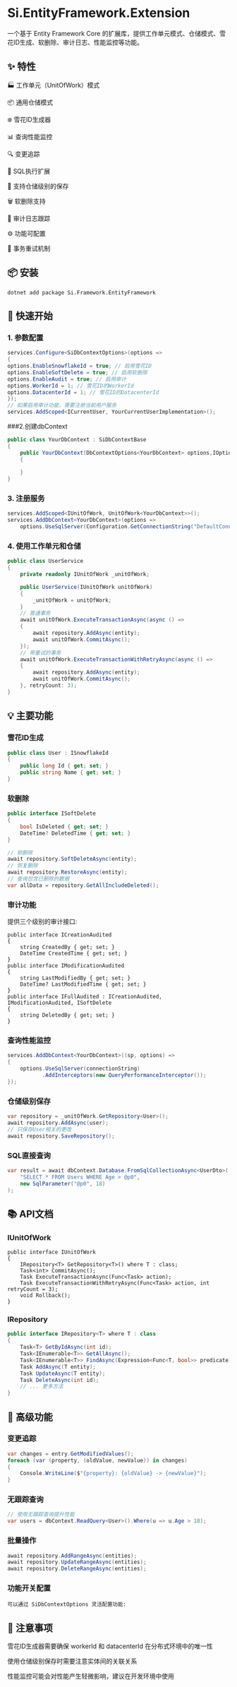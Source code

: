 # Si.EntityFramework.Extension

一个基于 Entity Framework Core 的扩展库，提供工作单元模式、仓储模式、雪花ID生成、软删除、审计日志、性能监控等功能。

## ✨ 特性

🏭 工作单元（UnitOfWork）模式

📦 通用仓储模式

❄️ 雪花ID生成器

📊 查询性能监控

🔍 变更追踪

📝 SQL执行扩展

🎯 支持仓储级别的保存

🗑️ 软删除支持

📝 审计日志跟踪

⚙️ 功能可配置

🔁 事务重试机制

## 📦 安装

```
dotnet add package Si.Framework.EntityFramework
```

## 🚀 快速开始

### 1. 参数配置

```c#
services.Configure<SiDbContextOptions>(options =>
{
options.EnableSnowflakeId = true; // 启用雪花ID
options.EnableSoftDelete = true; // 启用软删除
options.EnableAudit = true; // 启用审计
options.WorkerId = 1; // 雪花ID的WorkerId
options.DatacenterId = 1; // 雪花ID的DatacenterId
});
// 如果启用审计功能，需要注册当前用户服务
services.AddScoped<ICurrentUser, YourCurrentUserImplementation>();
```

###2.创建dbContext

```c#
public class YourDbContext : SiDbContextBase
{
	public YourDbContext(DbContextOptions<YourDbContext> options,IOptions<SiDbContextOptions> siOptions,ICurrentUser currentUser = null): 		base(options, siOptions.Value, currentUser)
	{
	
	}
}
```

### 3. 注册服务

```c#
services.AddScoped<IUnitOfWork, UnitOfWork<YourDbContext>>();
services.AddDbContext<YourDbContext>(options => 
    options.UseSqlServer(Configuration.GetConnectionString("DefaultConnection")));
```

### 4. 使用工作单元和仓储

```c#
public class UserService
{
    private readonly IUnitOfWork _unitOfWork;

    public UserService(IUnitOfWork unitOfWork)
    {
        _unitOfWork = unitOfWork;
    }
	// 普通事务
	await unitOfWork.ExecuteTransactionAsync(async () =>
	{
		await repository.AddAsync(entity);
		await unitOfWork.CommitAsync();
	});
	// 带重试的事务
	await unitOfWork.ExecuteTransactionWithRetryAsync(async () =>
    {
    	await repository.AddAsync(entity);
		await unitOfWork.CommitAsync();
    }, retryCount: 3);
}
```

## 💡 主要功能

### 雪花ID生成

```c#
public class User : ISnowflakeId
{
    public long Id { get; set; }
    public string Name { get; set; }
}

```

### 软删除

```c#
public interface ISoftDelete
{
	bool IsDeleted { get; set; }
	DateTime? DeletedTime { get; set; }
}
```

```c#
// 软删除
await repository.SoftDeleteAsync(entity);
// 恢复删除
await repository.RestoreAsync(entity);
// 查询包含已删除的数据
var allData = repository.GetAllIncludeDeleted();
```

### 审计功能

提供三个级别的审计接口:

```
public interface ICreationAudited
{
	string CreatedBy { get; set; }
	DateTime CreatedTime { get; set; }
}
public interface IModificationAudited
{
	string LastModifiedBy { get; set; }
	DateTime? LastModifiedTime { get; set; }
}
public interface IFullAudited : ICreationAudited, IModificationAudited, ISoftDelete
{
	string DeletedBy { get; set; }
}
```



### 查询性能监控

```c#
services.AddDbContext<YourDbContext>((sp, options) => 
{
    options.UseSqlServer(connectionString)
           .AddInterceptors(new QueryPerformanceInterceptor());
});
```

### 仓储级别保存

```c#
var repository = _unitOfWork.GetRepository<User>();
await repository.AddAsync(user);
// 只保存User相关的更改
await repository.SaveRepository();
```

### SQL直接查询

```c#
var result = await dbContext.Database.FromSqlCollectionAsync<UserDto>(
    "SELECT * FROM Users WHERE Age > @p0",
    new SqlParameter("@p0", 18)
);
```

## 📚 API文档

### IUnitOfWork

```
public interface IUnitOfWork
{
    IRepository<T> GetRepository<T>() where T : class;
    Task<int> CommitAsync();
    Task ExecuteTransactionAsync(Func<Task> action);
    Task ExecuteTransactionWithRetryAsync(Func<Task> action, int retryCount = 3);
    void Rollback();
}
```

### IRepository<T>

```c#
public interface IRepository<T> where T : class
{
    Task<T> GetByIdAsync(int id);
    Task<IEnumerable<T>> GetAllAsync();
    Task<IEnumerable<T>> FindAsync(Expression<Func<T, bool>> predicate);
    Task AddAsync(T entity);
    Task UpdateAsync(T entity);
    Task DeleteAsync(int id);
    // ... 更多方法
}
```

## 🔧 高级功能

### 变更追踪

```c#
var changes = entry.GetModifiedValues();
foreach (var (property, (oldValue, newValue)) in changes)
{
    Console.WriteLine($"{property}: {oldValue} -> {newValue}");
}
```

### 无跟踪查询

```c#
// 使用无跟踪查询提升性能
var users = dbContext.ReadQuery<User>().Where(u => u.Age > 18);
```

### 批量操作

```c#
await repository.AddRangeAsync(entities);
await repository.UpdateRangeAsync(entities);
await repository.DeleteRangeAsync(entities);
```

### 功能开关配置

```
可以通过 SiDbContextOptions 灵活配置功能:
```

## 📝 注意事项

雪花ID生成器需要确保 workerId 和 datacenterId 在分布式环境中的唯一性

使用仓储级别保存时需要注意实体间的关联关系

性能监控可能会对性能产生轻微影响，建议在开发环境中使用

